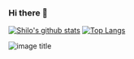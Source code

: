 ### Hi there 👋

[![Shilo's github stats](https://github-readme-stats.vercel.app/api?username=Shilokk&theme=radical)](https://github.com/Shilokk)
[![Top Langs](https://github-readme-stats.vercel.app/api/top-langs/?username=Shilokk)](https://github.com/Shilokk)

![image title](https://rushter.com/counter.svg)
